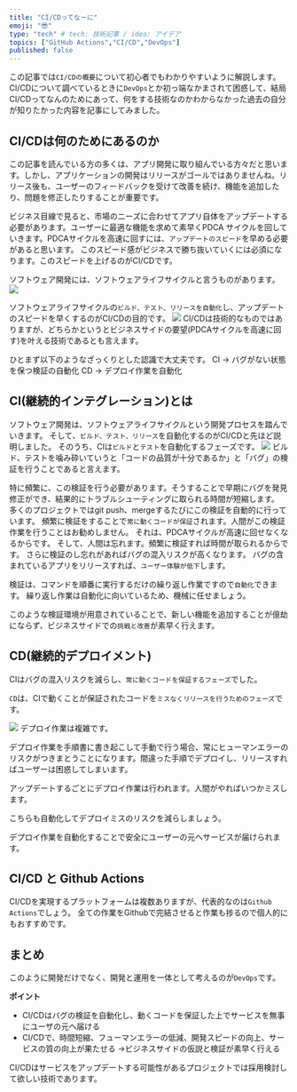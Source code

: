 ```yaml
---
title: "CI/CDってなーに"
emoji: "😎"
type: "tech" # tech: 技術記事 / idea: アイデア
topics: ["GitHub Actions","CI/CD","DevOps"]
published: false
---
```




この記事では`CI/CDの概要`について初心者でもわかりやすいように解説します。
CI/CDについて調べているときに`DevOps`とか初っ端なかまされて困惑して、結局CI/CDってなんのためにあって、何をする技術なのかわからなかった過去の自分が知りたかった内容を記事にしてみました。

## CI/CDは何のためにあるのか

この記事を読んでいる方の多くは、アプリ開発に取り組んでいる方々だと思います。しかし、アプリケーションの開発はリリースがゴールではありませんね。リリース後も、ユーザーのフィードバックを受けて改善を続け、機能を追加したり、問題を修正したりすることが重要です。

ビジネス目線で見ると、市場のニーズに合わせてアプリ自体をアップデートする必要があります。ユーザーに最適な機能を求めて素早くPDCA サイクルを回していきます。PDCAサイクルを高速に回すには、`アップデートのスピード`を早める必要があると思います。
このスピード感がビジネスで勝ち抜いていくには必須になります。このスピードを上げるのがCI/CDです。

ソフトウェア開発には、ソフトウェアライフサイクルと言うものがあります。
![](https://storage.googleapis.com/zenn-user-upload/fa87cbf342fa-20241015.png)

ソフトウェアライフサイクルの`ビルド、テスト、リリースを自動化`し、アップデートのスピードを早くするのがCI/CDの目的です。
![](https://storage.googleapis.com/zenn-user-upload/d0fe4be750b0-20241015.png)
CI/CDは技術的なものではありますが、どちらかというとビジネスサイドの要望(PDCAサイクルを高速に回す)を叶える技術であるとも言えます。

ひとまず以下のようなざっくりとした認識で大丈夫です。
CI → バグがない状態を保つ検証の自動化
CD → デプロイ作業を自動化

## CI(継続的インテグレーション)とは

ソフトウェア開発は、ソフトウェアライフサイクルという開発プロセスを踏んでいきます。
そして、`ビルド、テスト、リリース`を自動化するのがCI/CDと先ほど説明しました。
そのうち、CIは`ビルド`と`テスト`を自動化するフェーズです。
![](https://storage.googleapis.com/zenn-user-upload/1c62cde5f88e-20241015.png)
ビルド、テストを噛み砕いていうと「コードの品質が十分であるか」と「バグ」の検証を行うことであると言えます。

特に頻繁に、この検証を行う必要があります。そうすることで早期にバグを発見修正ができ、結果的にトラブルシューティングに取られる時間が短縮します。
多くのプロジェクトではgit push、mergeするたびにこの検証を自動的に行っています。
頻繁に検証をすることで`常に動くコードが保証`されます。人間がこの検証作業を行うことはお勧めしません。
それは、PDCAサイクルが高速に回せなくなるからです。
そして、人間は忘れます。頻繁に検証すれば時間が取られるからです。
さらに検証のし忘れがあればバグの混入リスクが高くなります。
バグの含まれているアプリをリリースすれば、`ユーザー体験が低下`します。

検証は、コマンドを順番に実行するだけの繰り返し作業ですので`自動化`できます。
繰り返し作業は自動化に向いているため、機械に任せましょう。

このような検証環境が用意されていることで、新しい機能を追加することが億劫にならず、ビジネスサイドでの`挑戦と改善`が素早く行えます。

## CD(継続的デプロイメント)

CIはバグの混入リスクを減らし、`常に動くコードを保証するフェーズ`でした。

`CD`は、CIで動くことが保証されたコードを`ミスなくリリースを行うためのフェーズ`です。

![](https://storage.googleapis.com/zenn-user-upload/7f62b7655f0f-20241015.png)
デプロイ作業は複雑です。

デプロイ作業を手順書に書き起こして手動で行う場合、常にヒューマンエラーのリスクがつきまとうことになります。間違った手順でデプロイし、リリースすればユーザーは困惑してしまいます。

アップデートするごとにデプロイ作業は行われます。人間がやればいつかミスします。

こちらも自動化してデプロイミスのリスクを減らしましょう。

デプロイ作業を自動化することで安全にユーザーの元へサービスが届けられます。

## CI/CD と Github Actions

CI/CDを実現するプラットフォームは複数ありますが、代表的なのは`Github Actions`でしょう。
全ての作業をGithubで完結させると作業も捗るので個人的にもおすすめです。

## まとめ

このように開発だけでなく、開発と運用を一体として考えるのが`DevOps`です。

**ポイント**

* CI/CDはバグの検証を自動化し、動くコードを保証した上でサービスを無事にユーザの元へ届ける
* CI/CDで、時間短縮、フューマンエラーの低減、開発スピードの向上、サービスの質の向上が果たせる
→ビジネスサイドの仮説と検証が素早く行える

CI/CDはサービスをアップデートする可能性があるプロジェクトでは採用検討して欲しい技術であります。

